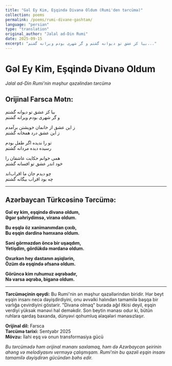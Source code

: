 ```yaml
---
title: "Gəl Ey Kim, Eşqində Divanə Oldum (Rumi'den tərcümə)"
collection: poems
permalink: /poems/rumi-divane-gashtam/
language: "persian"
type: "translation"
original_author: "Jalal ad-Din Rumi"
date: 2025-09-15
excerpt: "بیا کز عشق تو دیوانه گشتم و گر شهری بودم ویرانه گشتم..."
---
```


# Gəl Ey Kim, Eşqində Divanə Oldum
*Jalal ad-Din Rumi'nin məşhur qəzəlindən tərcümə*

## Orijinal Farsca Mətn:
بیا کز عشق تو دیوانه گشتم  
و گر شهری بودم ویرانه گشتم

ز این عشق از خانمان خویشتن برآمدم  
ز این عشق درد همخانه گشتم

تو را ندیده اگر طفل بودم  
رسیده دیده مردانه گشتم

همی خوانم حکایت عاشقان را  
خود اندر عشق تو افسانه گشتم

چو دیدم جان ما اقراب‌اند  
چه بود اقراب بیگانه گشتم

---

## Azərbaycan Türkcəsinə Tərcümə:

**Gəl ey kim, eşqində divanə oldum,**  
**Əgər şəhriydimsə, viranə oldum.**

**Bu eşqlə öz xanimanımdan çıxıb,**  
**Bu eşqin dərdinə həmxanə oldum.**

**Səni görməzdən öncə bir uşaqdım,**  
**Yetişdim, gördükdə mərdanə oldum.**

**Oxurkən hey dastanın aşiqlərin,**  
**Özüm də eşqində əfsanə oldum.**

**Görüncə kim ruhumuz əqrəbadır,**  
**Nə varsa əqrəba, biganə oldum.**

---

**Tərcüməçinin qeydi:** Bu Rumi'nin ən məşhur qəzəllərindən biridir. Hər beyt eşqin insanı necə dəyişdirdiyini, onu əvvəlki halından tamamilə başqa bir varlığa çevirdiyini göstərir. "Divanə olmaq" burada ağıl itkisi deyil, eşqin verdiyi yüksək mənəvi hal deməkdir. Son beytin mənası odur ki, bütün ruhlara qardaş baxanda, dünyəvi qohumluq əlaqələri mənasızlaşır.

**Orijinal dil:** Farsca  
**Tərcümə tarixi:** Sentyabr 2025  
**Mövzu:** İlahi eşq və onun transformasiya gücü

*Bu tərcümədə həm orijinal mənanı saxlamaq, həm də Azərbaycan şeirinin ahəng və melodiyasını verməyə çalışmışam. Rumi'nin bu qəzəli eşqin insanı tamamilə dəyişdirən gücündən bəhs edir.*